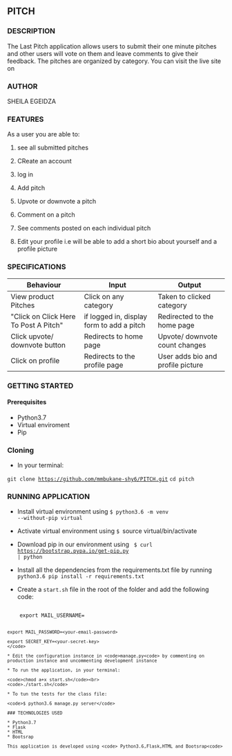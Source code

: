 ## PITCH

### DESCRIPTION

The Last Pitch application allows users to submit their one minute pitches and other users will vote on them and leave comments to give their feedback. The pitches are organized by category. You can visit the live site on

### AUTHOR

SHEILA EGEIDZA

### FEATURES

As a user you are able to:

1. see all submitted pitches 

2. CReate an account

3. log in

4. Add pitch

5. Upvote or downvote a pitch

6. Comment on a pitch

7. See comments posted on each individual pitch

8. Edit your profile i.e will be able to add a short bio about yourself and a profile picture

### SPECIFICATIONS


  <table>
    <thead>
      <tr>
        <th>Behaviour</th>
        <th>Input</th>
        <th>Output</th>
      </tr>
    </thead>
    <tbody>
        <tr>
            <td>View product Pitches</td>
            <td>Click on any category</td>
            <td>Taken to clicked category</td>
        </tr>
        <tr>
            <td>"Click on Click Here To Post A Pitch"</td>
            <td>if logged in, display form to add a pitch</td>
            <td>Redirected to the home page</td>
        </tr>
        <tr>
            <td>Click upvote/ downvote button</td>
            <td>Redirects to home page</td>
            <td>Upvote/ downvote count changes</td>
        </tr>
        <tr>
            <td>Click on profile</td>
            <td>Redirects to the profile page</td>
            <td>User adds bio and profile picture </td>
        </tr>
    </tbody>
  </table>

  ### GETTING STARTED

  #### Prerequisites

  - Python3.7
  - Virtual enviroment
  - Pip

  ### Cloning

  - In your terminal:

   <code>git clone https://github.com/mmbukane-shy6/PITCH.git</code>
   <code>cd pitch</code>
   
   ### RUNNING APPLICATION

   * Install virtual environment using <code>$ python3.6 -m venv --without-pip virtual</code>

   * Activate virtual environment using <code>$ </code>source virtual/bin/activate

   * Download pip in our environment using <code> $ curl https://bootstrap.pypa.io/get-pip.py | python</code>

   * Install all the dependencies from the requirements.txt file by running <code>python3.6 pip install -r requirements.txt</code>

   * Create a <code>start.sh</code> file in the root of the folder and add the following code:
   <code>
    export MAIL_USERNAME=<your-email-address>

    export MAIL_PASSWORD=<your-email-password>

    export SECRET_KEY=<your-secret-key>
    </code>

    * Edit the configuration instance in <code>manage.py<code> by commenting on production instance and uncommenting development instance

    * To run the application, in your terminal:

    <code>chmod a+x start.sh</code><br>
    <code>./start.sh</code>

    * To tun the tests for the class file:

    <code>$ python3.6 manage.py server</code>

    ### TECHNOLOGIES USED

    * Python3.7
    * Flask
    * HTML
    * Bootsrap

    This application is developed using <code> Python3.6,Flask,HTML and Bootsrap<code>






